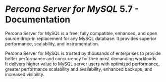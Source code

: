 
# *Percona Server for MySQL* 5.7 - Documentation

Percona Server for MySQL is a free, fully compatible, enhanced, and open source drop-in replacement for any MySQL database. It provides superior performance, scalability, and instrumentation.

Percona Server for MySQL is trusted by thousands of enterprises to provide better performance and concurrency for their most demanding workloads. It delivers higher value to MySQL server users with optimized performance, greater performance scalability and availability, enhanced backups, and increased visibility.